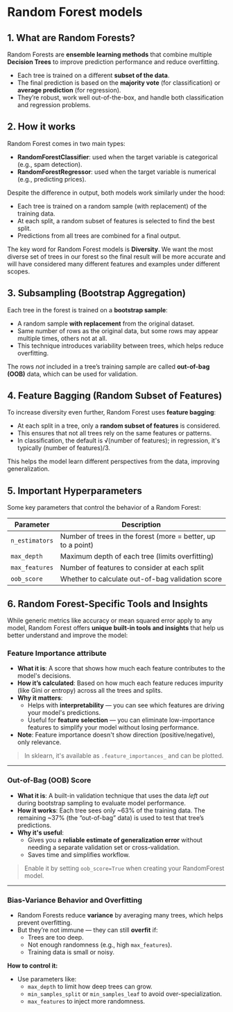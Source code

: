 # Random Forest models

## 1. What are Random Forests?

Random Forests are **ensemble learning methods** that combine multiple **Decision Trees** to improve prediction performance and reduce overfitting.

- Each tree is trained on a different **subset of the data**.
- The final prediction is based on the **majority vote** (for classification) or **average prediction** (for regression).
- They’re robust, work well out-of-the-box, and handle both classification and regression problems.

## 2. How it works

Random Forest comes in two main types:

- **RandomForestClassifier**: used when the target variable is categorical (e.g., spam detection).
- **RandomForestRegressor**: used when the target variable is numerical (e.g., predicting prices).

Despite the difference in output, both models work similarly under the hood:
- Each tree is trained on a random sample (with replacement) of the training data.
- At each split, a random subset of features is selected to find the best split.
- Predictions from all trees are combined for a final output.

The key word for Random Forest models is **Diversity**. We want the most diverse set of trees in our forest so the final result will be more accurate and will have considered many different features and examples under different scopes.


## 3. Subsampling (Bootstrap Aggregation)

Each tree in the forest is trained on a **bootstrap sample**:
- A random sample **with replacement** from the original dataset.
- Same number of rows as the original data, but some rows may appear multiple times, others not at all.
- This technique introduces variability between trees, which helps reduce overfitting.

The rows *not* included in a tree’s training sample are called **out-of-bag (OOB)** data, which can be used for validation.


## 4. Feature Bagging (Random Subset of Features)

To increase diversity even further, Random Forest uses **feature bagging**:
- At each split in a tree, only a **random subset of features** is considered.
- This ensures that not all trees rely on the same features or patterns.
- In classification, the default is √(number of features); in regression, it's typically (number of features)/3.

This helps the model learn different perspectives from the data, improving generalization.


## 5. Important Hyperparameters

Some key parameters that control the behavior of a Random Forest:

| Parameter         | Description |
|------------------|-------------|
| `n_estimators`   | Number of trees in the forest (more = better, up to a point) |
| `max_depth`      | Maximum depth of each tree (limits overfitting) |
| `max_features`   | Number of features to consider at each split |
| `oob_score`      | Whether to calculate out-of-bag validation score |


## 6. Random Forest-Specific Tools and Insights

While generic metrics like accuracy or mean squared error apply to any model, Random Forest offers **unique built-in tools and insights** that help us better understand and improve the model:

### Feature Importance attribute

- **What it is**: A score that shows how much each feature contributes to the model's decisions.
- **How it’s calculated**: Based on how much each feature reduces impurity (like Gini or entropy) across all the trees and splits.
- **Why it matters**: 
  - Helps with **interpretability** — you can see which features are driving your model's predictions.
  - Useful for **feature selection** — you can eliminate low-importance features to simplify your model without losing performance.
- **Note**: Feature importance doesn't show direction (positive/negative), only relevance.

> In sklearn, it's available as `.feature_importances_` and can be plotted.

---

### Out-of-Bag (OOB) Score

- **What it is**: A built-in validation technique that uses the data *left out* during bootstrap sampling to evaluate model performance.
- **How it works**: Each tree sees only ~63% of the training data. The remaining ~37% (the “out-of-bag” data) is used to test that tree’s predictions.
- **Why it's useful**:
  - Gives you a **reliable estimate of generalization error** without needing a separate validation set or cross-validation.
  - Saves time and simplifies workflow.

> Enable it by setting `oob_score=True` when creating your RandomForest model.

---

### Bias-Variance Behavior and Overfitting

- Random Forests reduce **variance** by averaging many trees, which helps prevent overfitting.
- But they’re not immune — they can still **overfit** if:
  - Trees are too deep.
  - Not enough randomness (e.g., high `max_features`).
  - Training data is small or noisy.

**How to control it:**
- Use parameters like:
  - `max_depth` to limit how deep trees can grow.
  - `min_samples_split` or `min_samples_leaf` to avoid over-specialization.
  - `max_features` to inject more randomness.
